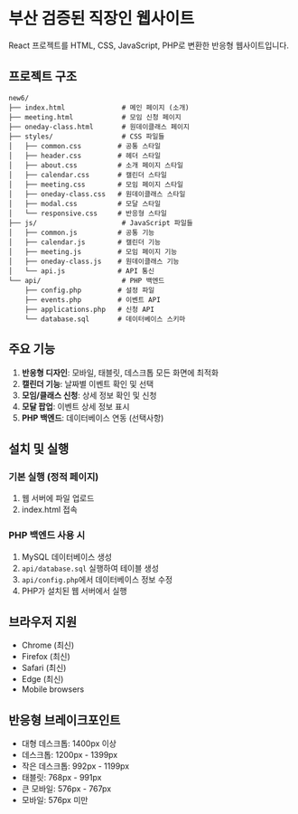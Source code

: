 # 부산 검증된 직장인 웹사이트

React 프로젝트를 HTML, CSS, JavaScript, PHP로 변환한 반응형 웹사이트입니다.

## 프로젝트 구조

```
new6/
├── index.html              # 메인 페이지 (소개)
├── meeting.html            # 모임 신청 페이지
├── oneday-class.html       # 원데이클래스 페이지
├── styles/                 # CSS 파일들
│   ├── common.css         # 공통 스타일
│   ├── header.css         # 헤더 스타일
│   ├── about.css          # 소개 페이지 스타일
│   ├── calendar.css       # 캘린더 스타일
│   ├── meeting.css        # 모임 페이지 스타일
│   ├── oneday-class.css   # 원데이클래스 스타일
│   ├── modal.css          # 모달 스타일
│   └── responsive.css     # 반응형 스타일
├── js/                     # JavaScript 파일들
│   ├── common.js          # 공통 기능
│   ├── calendar.js        # 캘린더 기능
│   ├── meeting.js         # 모임 페이지 기능
│   ├── oneday-class.js    # 원데이클래스 기능
│   └── api.js             # API 통신
└── api/                    # PHP 백엔드
    ├── config.php         # 설정 파일
    ├── events.php         # 이벤트 API
    ├── applications.php   # 신청 API
    └── database.sql       # 데이터베이스 스키마

```

## 주요 기능

1. **반응형 디자인**: 모바일, 태블릿, 데스크톱 모든 화면에 최적화
2. **캘린더 기능**: 날짜별 이벤트 확인 및 선택
3. **모임/클래스 신청**: 상세 정보 확인 및 신청
4. **모달 팝업**: 이벤트 상세 정보 표시
5. **PHP 백엔드**: 데이터베이스 연동 (선택사항)

## 설치 및 실행

### 기본 실행 (정적 페이지)
1. 웹 서버에 파일 업로드
2. index.html 접속

### PHP 백엔드 사용 시
1. MySQL 데이터베이스 생성
2. `api/database.sql` 실행하여 테이블 생성
3. `api/config.php`에서 데이터베이스 정보 수정
4. PHP가 설치된 웹 서버에서 실행

## 브라우저 지원

- Chrome (최신)
- Firefox (최신)
- Safari (최신)
- Edge (최신)
- Mobile browsers

## 반응형 브레이크포인트

- 대형 데스크톱: 1400px 이상
- 데스크톱: 1200px - 1399px
- 작은 데스크톱: 992px - 1199px
- 태블릿: 768px - 991px
- 큰 모바일: 576px - 767px
- 모바일: 576px 미만